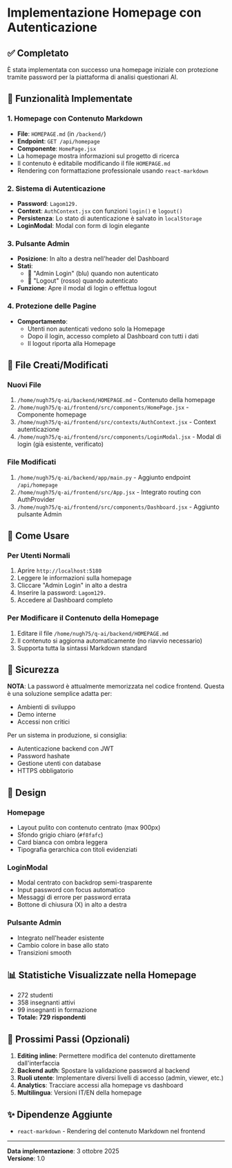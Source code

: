 # Implementazione Homepage con Autenticazione

## ✅ Completato

È stata implementata con successo una homepage iniziale con protezione tramite password per la piattaforma di analisi questionari AI.

## 🎯 Funzionalità Implementate

### 1. Homepage con Contenuto Markdown
- **File**: `HOMEPAGE.md` (in `/backend/`)
- **Endpoint**: `GET /api/homepage`
- **Componente**: `HomePage.jsx`
- La homepage mostra informazioni sul progetto di ricerca
- Il contenuto è editabile modificando il file `HOMEPAGE.md`
- Rendering con formattazione professionale usando `react-markdown`

### 2. Sistema di Autenticazione
- **Password**: `Lagom129.`
- **Context**: `AuthContext.jsx` con funzioni `login()` e `logout()`
- **Persistenza**: Lo stato di autenticazione è salvato in `localStorage`
- **LoginModal**: Modal con form di login elegante

### 3. Pulsante Admin
- **Posizione**: In alto a destra nell'header del Dashboard
- **Stati**: 
  - 🔵 "Admin Login" (blu) quando non autenticato
  - 🔴 "Logout" (rosso) quando autenticato
- **Funzione**: Apre il modal di login o effettua logout

### 4. Protezione delle Pagine
- **Comportamento**: 
  - Utenti non autenticati vedono solo la Homepage
  - Dopo il login, accesso completo al Dashboard con tutti i dati
  - Il logout riporta alla Homepage

## 📁 File Creati/Modificati

### Nuovi File
1. `/home/nugh75/q-ai/backend/HOMEPAGE.md` - Contenuto della homepage
2. `/home/nugh75/q-ai/frontend/src/components/HomePage.jsx` - Componente homepage
3. `/home/nugh75/q-ai/frontend/src/contexts/AuthContext.jsx` - Context autenticazione
4. `/home/nugh75/q-ai/frontend/src/components/LoginModal.jsx` - Modal di login (già esistente, verificato)

### File Modificati
1. `/home/nugh75/q-ai/backend/app/main.py` - Aggiunto endpoint `/api/homepage`
2. `/home/nugh75/q-ai/frontend/src/App.jsx` - Integrato routing con AuthProvider
3. `/home/nugh75/q-ai/frontend/src/components/Dashboard.jsx` - Aggiunto pulsante Admin

## 🚀 Come Usare

### Per Utenti Normali
1. Aprire `http://localhost:5180`
2. Leggere le informazioni sulla homepage
3. Cliccare "Admin Login" in alto a destra
4. Inserire la password: `Lagom129.`
5. Accedere al Dashboard completo

### Per Modificare il Contenuto della Homepage
1. Editare il file `/home/nugh75/q-ai/backend/HOMEPAGE.md`
2. Il contenuto si aggiorna automaticamente (no riavvio necessario)
3. Supporta tutta la sintassi Markdown standard

## 🔐 Sicurezza

**NOTA**: La password è attualmente memorizzata nel codice frontend. Questa è una soluzione semplice adatta per:
- Ambienti di sviluppo
- Demo interne
- Accessi non critici

Per un sistema in produzione, si consiglia:
- Autenticazione backend con JWT
- Password hashate
- Gestione utenti con database
- HTTPS obbligatorio

## 🎨 Design

### Homepage
- Layout pulito con contenuto centrato (max 900px)
- Sfondo grigio chiaro (`#f8fafc`)
- Card bianca con ombra leggera
- Tipografia gerarchica con titoli evidenziati

### LoginModal
- Modal centrato con backdrop semi-trasparente
- Input password con focus automatico
- Messaggi di errore per password errata
- Bottone di chiusura (X) in alto a destra

### Pulsante Admin
- Integrato nell'header esistente
- Cambio colore in base allo stato
- Transizioni smooth

## 📊 Statistiche Visualizzate nella Homepage

- 272 studenti
- 358 insegnanti attivi
- 99 insegnanti in formazione
- **Totale: 729 rispondenti**

## 🔄 Prossimi Passi (Opzionali)

1. **Editing inline**: Permettere modifica del contenuto direttamente dall'interfaccia
2. **Backend auth**: Spostare la validazione password al backend
3. **Ruoli utente**: Implementare diversi livelli di accesso (admin, viewer, etc.)
4. **Analytics**: Tracciare accessi alla homepage vs dashboard
5. **Multilingua**: Versioni IT/EN della homepage

## ✨ Dipendenze Aggiunte

- `react-markdown` - Rendering del contenuto Markdown nel frontend

---

**Data implementazione**: 3 ottobre 2025  
**Versione**: 1.0
